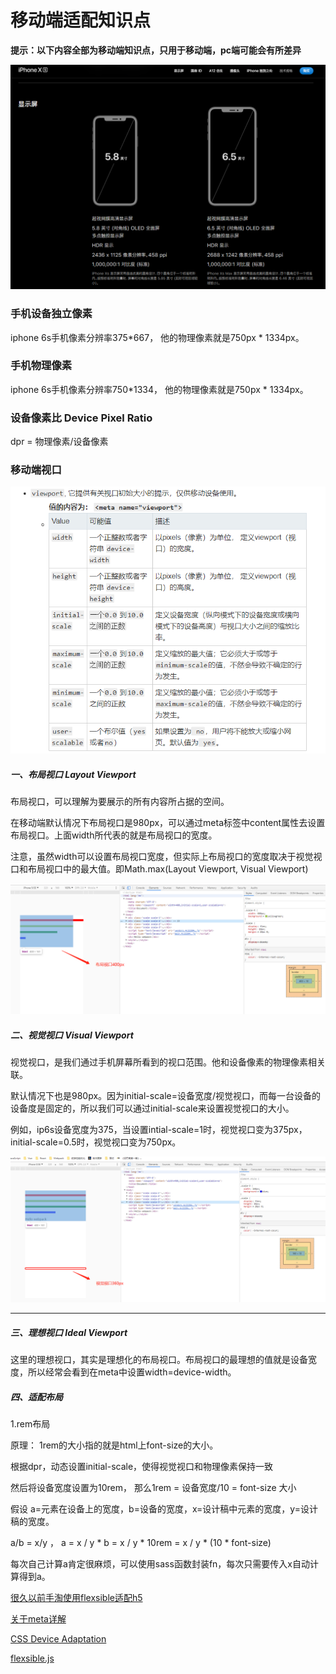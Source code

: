 # 移动端适配知识点

**提示：以下内容全部为移动端知识点，只用于移动端，pc端可能会有所差异**


![layout](https://github.com/wangx1229/viewport/blob/master/imgs/px.png)

### 手机设备独立像素

iphone 6s手机像素分辨率375*667， 他的物理像素就是750px * 1334px。

### 手机物理像素

iphone 6s手机像素分辨率750*1334， 他的物理像素就是750px * 1334px。

### 设备像素比 Device Pixel Ratio

dpr = 物理像素/设备像素

### 移动端视口

![viewport](https://github.com/wangx1229/viewport/blob/master/imgs/viewport.png)

<meta name="viewport" content="width=device-width,initial-scale=1"/>

##### 一、布局视口 Layout Viewport

布局视口，可以理解为要展示的所有内容所占据的空间。

在移动端默认情况下布局视口是980px，可以通过meta标签中content属性去设置布局视口。上面width所代表的就是布局视口的宽度。 

注意，虽然width可以设置布局视口宽度，但实际上布局视口的宽度取决于视觉视口和布局视口中的最大值。即Math.max(Layout Viewport, Visual Viewport)

![layout](https://github.com/wangx1229/viewport/blob/master/imgs/layout.png)

##### 二、视觉视口 Visual Viewport

视觉视口，是我们通过手机屏幕所看到的视口范围。他和设备像素的物理像素相关联。

默认情况下也是980px。因为initial-scale=设备宽度/视觉视口，而每一台设备的设备度是固定的，所以我们可以通过initial-scale来设置视觉视口的大小。

例如，ip6s设备宽度为375，当设置intial-scale=1时，视觉视口变为375px，initial-scale=0.5时，视觉视口变为750px。

![layout](https://github.com/wangx1229/viewport/blob/master/imgs/visual.png)
***
##### 三、理想视口 Ideal Viewport

这里的理想视口，其实是理想化的布局视口。布局视口的最理想的值就是设备宽度，所以经常会看到在meta中设置width=device-width。

##### 四、适配布局

1.rem布局

原理： 1rem的大小指的就是html上font-size的大小。

根据dpr，动态设置initial-scale，使得视觉视口和物理像素保持一致

然后将设备宽度设置为10rem， 那么1rem = 设备宽度/10 = font-size 大小

假设 a=元素在设备上的宽度，b=设备的宽度，x=设计稿中元素的宽度，y=设计稿的宽度。 

a/b = x/y ， a = x / y * b = x / y * 10rem = x / y * (10 * font-size) 

每次自己计算a肯定很麻烦，可以使用sass函数封装fn，每次只需要传入x自动计算得到a。

[很久以前手淘使用flexsible适配h5](https://github.com/amfe/article/issues/17)

[关于meta详解](https://developer.mozilla.org/zh-CN/docs/Web/HTML/Element/meta)

[CSS Device Adaptation](https://drafts.csswg.org/css-device-adapt/#viewport-desc)

[flexsible.js](https://github.com/amfe/lib-flexible/blob/2.0/index.js)

